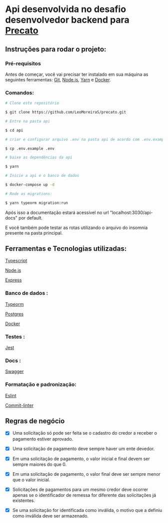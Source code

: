 # Api desenvolvida no desafio desenvolvedor backend para [Precato](https://github.com/precato/desafio-dev-back-end)
## Instruções para rodar o projeto:
### Pré-requisitos

Antes de começar, você vai precisar ter instalado em sua máquina as seguintes ferramentas:
[Git](https://git-scm.com), [Node.js](https://nodejs.org/en/), [Yarn](https://yarnpkg.com/) e [Docker](https://www.docker.com/). 

### Comandos:



```bash
# Clone este repositório

$ git clone https://github.com/LeoMoreiraS/precato.git

# Entre na pasta api

$ cd api

# criar e configurar arquivo .env na pasta api de acordo com .env.example (caso mudar o valor da variável PORT mudar também nos arquivos do docker)

$ cp .env.example .env

# baixe as dependências da api

$ yarn

# Inicie a api e o banco de dados

$ docker-compose up -d

# Rode as migrations:

$ yarn typeorm migration:run
```

Após isso a documentação estará acessível no url "localhost:3030/api-docs" por default.

E você também pode testar as rotas utilizando o arquivo do insomnia presente na pasta principal.

## Ferramentas e Tecnologias utilizadas:


[Typescript](https://www.typescriptlang.org/)

[Node.js](https://nodejs.org/en/)

[Express](expressjs.com)
### Banco de dados :

[Typeorm](https://typeorm.io/#/)

[Postgres](https://www.postgresql.org/)

[Docker](https://www.docker.com/)
### Testes :

[Jest](https://jestjs.io/pt-BR/)

### Docs :

[Swagger](https://swagger.io/)

### Formatação e padronização:

[Eslint](https://eslint.org/)

[Commit-linter](https://github.com/legend80s/commit-msg-linter)

## Regras de negócio

- [x] Uma solicitação só pode ser feita se o cadastro do credor a receber o pagamento estiver aprovado.

- [x] Uma solicitação de pagamento deve sempre haver um ente devedor.

- [x] Em uma solicitação de pagamento, o valor inicial e final devem ser sempre maiores do que 0.

- [x] Em uma solicitação de pagamento, o valor final deve ser sempre menor que o valor inicial.

- [x] Solicitações de pagamentos para um mesmo credor deve ocorrer apenas se o identificador de remessa for diferente das solicitações já existentes.

- [x] Se uma solicitação for identificada como inválida, o motivo que a definiu como inválida deve ser armazenado.

